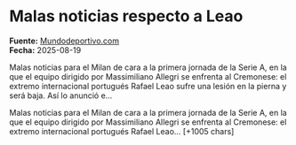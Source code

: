 # Malas noticias respecto a Leao

**Fuente:** [Mundodeportivo.com](https://www.mundodeportivo.com/futbol/serie-a/20250819/1002517093/malas-noticias-respecto-leao.html)  
**Fecha:** 2025-08-19

Malas noticias para el Milan de cara a la primera jornada de la Serie A, en la que el equipo dirigido por Massimiliano Allegri se enfrenta al Cremonese: el extremo internacional portugués Rafael Leao sufre una lesión en la pierna y será baja. Así lo anunció e…

Malas noticias para el Milan de cara a la primera jornada de la Serie A, en la que el equipo dirigido por Massimiliano Allegri se enfrenta al Cremonese: el extremo internacional portugués Rafael Leao… [+1005 chars]
